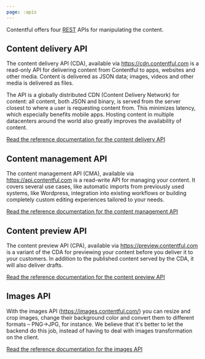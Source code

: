 ```yaml
---
page: :apis
---
```


Contentful offers four [REST](http://en.wikipedia.org/wiki/Representational_State_Transfer) APIs for manipulating the content.

## Content delivery API

The content delivery API (CDA), available via <https://cdn.contentful.com> is a read-only API for delivering content from Contentful to apps, websites and other media. Content is delivered as JSON data; images, videos and other media is delivered as files.

<!-- I feel that saying "API is a CDN" is fundamentally wrong, but this needs to be discussed. -->

The API is a globally distributed CDN (Content Delivery Network) for content: all content, both JSON and binary, is served from the server closest to where a user is requesting content from. This minimizes latency, which especially benefits mobile apps. Hosting content in multiple datacenters around the world also greatly improves the availability of content.

[Read the reference documentation for the content delivery API][1]

## Content management API

The content management API (CMA), available via <https://api.contentful.com> is a read-write API for managing your content. It covers several use cases, like automatic imports from previously used systems, like Wordpress, integration into existing workflows or building completely custom editing experiences tailored to your needs.

[Read the reference documentation for the content management API][2]

## Content preview API

The content preview API (CPA), available via <https://preview.contentful.com> is a variant of the CDA for previewing your content before you deliver it to your customers. In addition to the published content served by the CDA, it will also deliver drafts.

[Read the reference documentation for the content preview API][3]

## Images API

With the images API (https://images.contentful.com/) you can resize and crop images, change their background color and convert them to different formats – PNG→JPG, for instance. We believe that it's better to let the backend do this job, instead of having to deal with images transformation on the client.

[Read the reference documentation for the images API][4]

[1]: http://docs.contentfulcda.apiary.io/
[2]: http://docs.contentfulcma.apiary.io/
[3]: http://docs.contentpreviewapi.apiary.io/#
[4]: http://docs.contentfulimagesapi.apiary.io/
[10]: https://www.contentful.com/blog/2014/08/14/do-more-with-images-on-contentful-platform/
